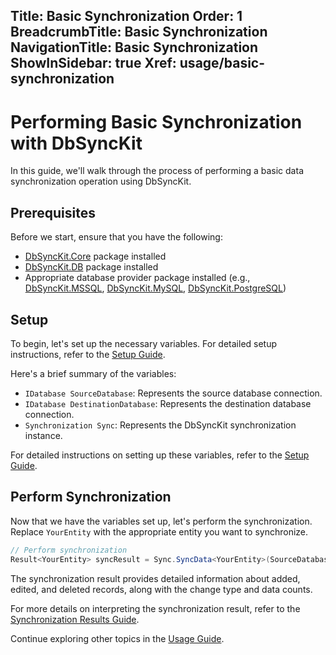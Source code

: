 ﻿﻿Title: Basic Synchronization
Order: 1
BreadcrumbTitle: Basic Synchronization
NavigationTitle: Basic Synchronization
ShowInSidebar: true
Xref: usage/basic-synchronization
---

# Performing Basic Synchronization with DbSyncKit

In this guide, we'll walk through the process of performing a basic data synchronization operation using DbSyncKit.

## Prerequisites

Before we start, ensure that you have the following:

- [DbSyncKit.Core](xref:packages/DbSyncKit.Core) package installed
- [DbSyncKit.DB](xref:packages/DbSyncKit.DB) package installed
- Appropriate database provider package installed (e.g., [DbSyncKit.MSSQL](xref:packages/DbSyncKit.MSSQL), [DbSyncKit.MySQL](xref:packages/DbSyncKit.MySQL), [DbSyncKit.PostgreSQL](xref:packages/DbSyncKit.PostgreSQL))

## Setup

To begin, let's set up the necessary variables. For detailed setup instructions, refer to the [Setup Guide](xref:configuration).

Here's a brief summary of the variables:

- `IDatabase SourceDatabase`: Represents the source database connection.
- `IDatabase DestinationDatabase`: Represents the destination database connection.
- `Synchronization Sync`: Represents the DbSyncKit synchronization instance.

For detailed instructions on setting up these variables, refer to the [Setup Guide](xref:configuration).

## Perform Synchronization

Now that we have the variables set up, let's perform the synchronization. Replace `YourEntity` with the appropriate entity you want to synchronize.

```csharp
// Perform synchronization
Result<YourEntity> syncResult = Sync.SyncData<YourEntity>(SourceDatabase, DestinationDatabase);
```

The synchronization result provides detailed information about added, edited, and deleted records, along with the change type and data counts.

For more details on interpreting the synchronization result, refer to the [Synchronization Results Guide](xref:usage/synchronization-results).

Continue exploring other topics in the [Usage Guide](xref:usage).
